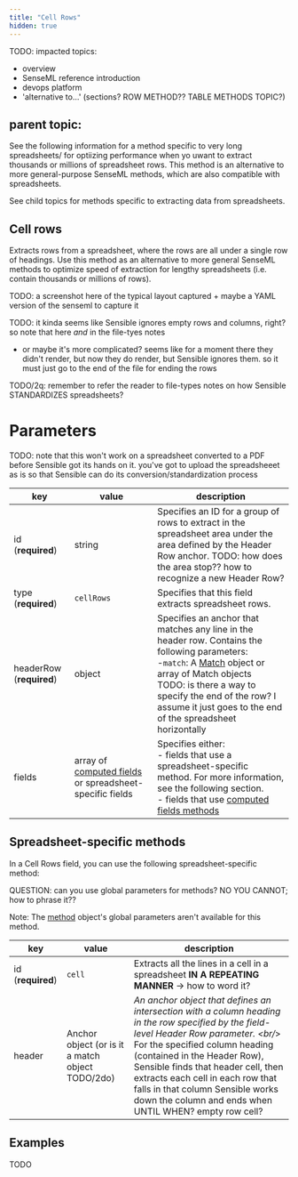 ```yaml
---
title: "Cell Rows"
hidden: true
---
```


TODO: impacted topics:

- overview
- SenseML reference introduction
- devops platform
- 'alternative to...' (sections? ROW METHOD?? TABLE METHODS TOPIC?)

## parent topic:

 See the following information for a method specific to very long spreadsheets/ for optiizing performance when yo uwant to extract thousands or millions of spreadsheet rows. This method is an alternative to more general-purpose  SenseML methods, which are also compatible with spreadsheets.

See child topics for methods specific to extracting data from spreadsheets.

## Cell rows

Extracts rows from a spreadsheet, where the rows are all under a single row of headings. Use this method as an alternative to more general SenseML methods to optimize speed of extraction for lengthy spreadsheets (i.e. contain thousands or millions of rows). 

TODO: a screenshot here of the typical layout captured + maybe a YAML version of the senseml to capture it

TODO: it kinda seems like Sensible ignores empty rows and columns, right? so note that here *and* in the file-tyes notes

- or maybe it's more complicated? seems like for a moment there they didn't render, but now they do render, but Sensible ignores them. so it must just go to the end of the file for ending the rows

TODO/2q: remember to refer the reader to file-types notes on how Sensible STANDARDIZES spreadsheets?

Parameters
====

TODO: note that this won't work on a spreadsheet converted to a PDF before Sensible got its hands on it. you've got to upload the spreadsheeet as is so that Sensible can do its conversion/standardization process




| key                      | value                                                        | description                                                  |
| ------------------------ | ------------------------------------------------------------ | ------------------------------------------------------------ |
| id (**required**)        | string                                                       | Specifies an ID for a group of rows to extract in the spreadsheet area under the area defined by the Header Row anchor.  TODO: how does the area stop?? how to recognize a new Header Row? |
| type  (**required**)     | `cellRows`                                                   | Specifies that this field extracts spreadsheet rows.         |
| headerRow (**required**) | object                                                       | Specifies an anchor that matches any line in the header row. Contains the following parameters:<br/>-`match`: A [Match](doc:match) object or array of Match objects<br/>TODO: is there a way to specify the end of the row? I assume it just goes to the end of the spreadsheet horizontally |
| fields                   | array of [computed fields](doc:computed-field-methods) or  spreadsheet-specific fields | Specifies either:<br/>- fields that use a spreadsheet-specific method. For more information, see the following section.<br/>- fields that use [computed fields methods](doc:computed-field-methods) |

## Spreadsheet-specific methods

In a Cell Rows field, you can use the following spreadsheet-specific method:



QUESTION: can you use global parameters for methods? NO YOU CANNOT; how to phrase it??

Note: The [method](doc:method) object's global parameters aren't available for this method.

| key               | value                                            | description                                                  |
| ----------------- | ------------------------------------------------ | ------------------------------------------------------------ |
| id (**required**) | `cell`                                           | Extracts all the lines in a cell in a spreadsheet **IN A REPEATING MANNER** -> how to word it? |
| header            | Anchor object (or is it a match object TODO/2do) | *An anchor object that defines an intersection with a column heading in the row specified by the field-level Header Row parameter. <br/*> For the specified column heading (contained in the Header Row), Sensible finds that header cell, then extracts each cell in each row that falls in that column  Sensible works down the column and ends when UNTIL WHEN? empty row cell? |

## Examples

TODO
